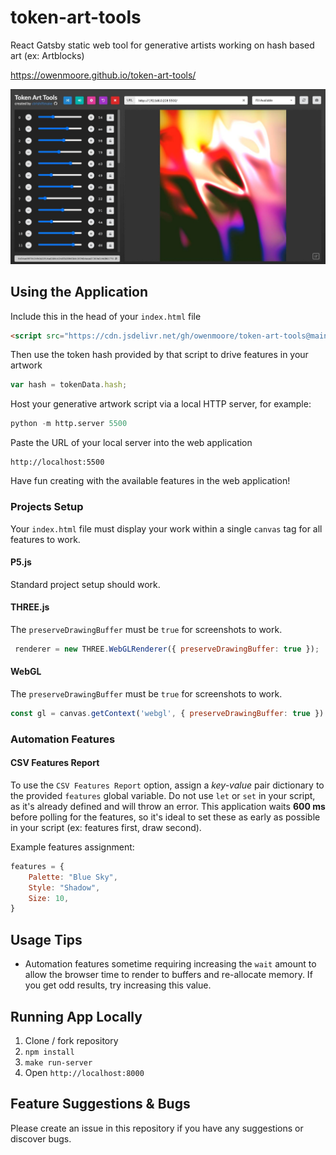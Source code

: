 # token-art-tools
React Gatsby static web tool for generative artists working on hash based art (ex: Artblocks)

https://owenmoore.github.io/token-art-tools/

![screenshot](docs/preview.jpg)

## Using the Application

Include this in the head of your `index.html` file

```html
<script src="https://cdn.jsdelivr.net/gh/owenmoore/token-art-tools@main/providers/artblocks.js"></script>
```

Then use the token hash provided by that script to drive features in your artwork
```javascript
var hash = tokenData.hash;
```

Host your generative artwork script via a local HTTP server, for example:

```python
python -m http.server 5500
```

Paste the URL of your local server into the web application

```
http://localhost:5500
```

Have fun creating with the available features in the web application!

### Projects Setup

Your `index.html` file must display your work within a single `canvas` tag for all features to work.

#### P5.js

Standard project setup should work.

#### THREE.js

The `preserveDrawingBuffer` must be `true` for screenshots to work.

```javascript
 renderer = new THREE.WebGLRenderer({ preserveDrawingBuffer: true });

```

#### WebGL

The `preserveDrawingBuffer` must be `true` for screenshots to work.

```javascript
const gl = canvas.getContext('webgl', { preserveDrawingBuffer: true })
```

### Automation Features

#### CSV Features Report 

To use the `CSV Features Report` option, assign a *key-value* pair dictionary to the provided `features` global variable. Do not use `let` or `set` in your script, as it's already defined and will throw an error. This application waits **600 ms** before polling for the features, so it's ideal to set these as early as possible in your script (ex: features first, draw second).

Example features assignment:

```javascript
features = {
    Palette: "Blue Sky",
    Style: "Shadow",
    Size: 10,
}
```

## Usage Tips

- Automation features sometime requiring increasing the `wait` amount to allow the browser time to render to buffers and re-allocate memory. If you get odd results, try increasing this value.

## Running App Locally

1) Clone / fork repository
2) `npm install`
3) `make run-server`
4) Open `http://localhost:8000`

## Feature Suggestions & Bugs

Please create an issue in this repository if you have any suggestions or discover bugs.